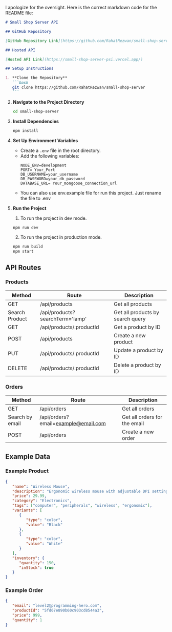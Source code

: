 I apologize for the oversight. Here is the correct markdown code for the README file:

````markdown
# Small Shop Server API

## GitHub Repository

[GitHub Repository Link](https://github.com/RahatRezwan/small-shop-server)

## Hosted API

[Hosted API Link](https://small-shop-server-psi.vercel.app/)

## Setup Instructions

1. **Clone the Repository**
   ```bash
   git clone https://github.com/RahatRezwan/small-shop-server
   ```
````

2. **Navigate to the Project Directory**

   ```bash
   cd small-shop-server
   ```

3. **Install Dependencies**

   ```bash
   npm install
   ```

4. **Set Up Environment Variables**

   -  Create a `.env` file in the root directory.
   -  Add the following variables:
      ```
      NODE_ENV=development
      PORT= Your_Port
      DB_USERNAME=your_username
      DB_PASSWORD=your_db_password
      DATABASE_URL= Your_mongoose_connection_url
      ```
   -  You can also use env.example file for run this project. Just rename the file to .env

5. **Run the Project**

   1. To run the project in dev mode.

   ```bash
   npm run dev
   ```

   2. To run the project in production mode.

   ```bash
   npm run build
   npm start
   ```

## API Routes

### Products

| Method         | Route                           | Description                      |
| -------------- | ------------------------------- | -------------------------------- |
| GET            | /api/products                   | Get all products                 |
| Search Product | /api/products?searchTerm='lamp' | Get all products by search query |
| GET            | /api/products/:productId        | Get a product by ID              |
| POST           | /api/products                   | Create a new product             |
| PUT            | /api/products/:productId        | Update a product by ID           |
| DELETE         | /api/products/:productId        | Delete a product by ID           |

### Orders

| Method          | Route                               | Description                  |
| --------------- | ----------------------------------- | ---------------------------- |
| GET             | /api/orders                         | Get all orders               |
| Search by email | /api/orders?email=example@email.com | Get all orders for the email |
| POST            | /api/orders                         | Create a new order           |

## Example Data

### Example Product

```json
{
   "name": "Wireless Mouse",
   "description": "Ergonomic wireless mouse with adjustable DPI settings.",
   "price": 29.99,
   "category": "Electronics",
   "tags": ["computer", "peripherals", "wireless", "ergonomic"],
   "variants": [
      {
         "type": "color",
         "value": "Black"
      },
      {
         "type": "color",
         "value": "White"
      }
   ],
   "inventory": {
      "quantity": 150,
      "inStock": true
   }
}
```

### Example Order

```json
{
   "email": "level2@programming-hero.com",
   "productId": "5fd67e890b60c903cd8544a3",
   "price": 999,
   "quantity": 1
}
```
